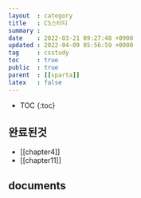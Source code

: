 ```yaml
---
layout  : category
title   : CS스터디
summary : 
date    : 2022-03-21 09:27:48 +0900
updated : 2022-04-09 05:56:59 +0900
tag     : csstudy
toc     : true
public  : true
parent  : [[sparta]]
latex   : false
---
```

* TOC
{:toc}

## 완료된것

* [[chapter4]]
* [[chapter11]]


## documents


